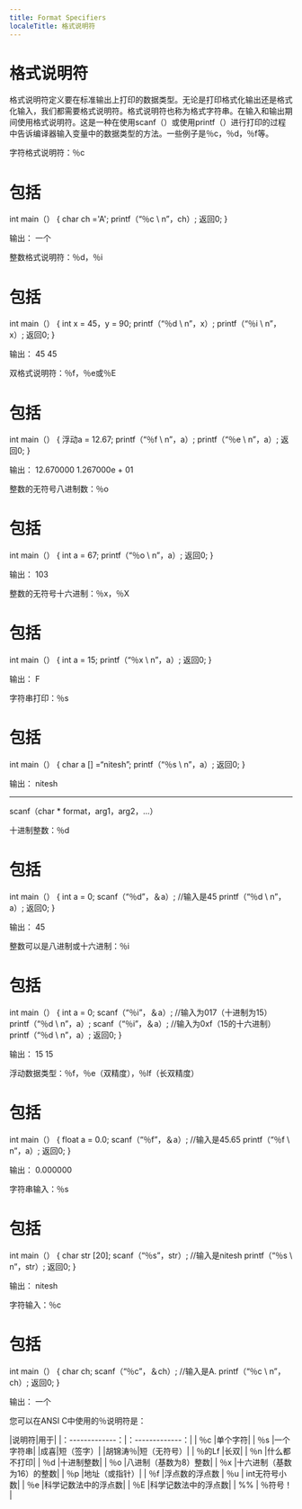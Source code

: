 ```yaml
---
title: Format Specifiers
localeTitle: 格式说明符
---
```

# 格式说明符

格式说明符定义要在标准输出上打印的数据类型。无论是打印格式化输出还是格式化输入，我们都需要格式说明符。格式说明符也称为格式字符串。在输入和输出期间使用格式说明符。这是一种在使用scanf（）或使用printf（）进行打印的过程中告诉编译器输入变量中的数据类型的方法。一些例子是％c，％d，％f等。

字符格式说明符：％c

# 包括

int main（） { char ch ='A'; printf（“％c \\ n”，ch）; 返回0; }

输出： 一个

整数格式说明符：％d，％i

# 包括

int main（） { int x = 45，y = 90; printf（“％d \\ n”，x）; printf（“％i \\ n”，x）; 返回0; }

输出： 45 45

双格式说明符：％f，％e或％E

# 包括

int main（） { 浮动a = 12.67; printf（“％f \\ n”，a）; printf（“％e \\ n”，a）; 返回0; }

输出： 12.670000 1.267000e + 01

整数的无符号八进制数：％o

# 包括

int main（） { int a = 67; printf（“％o \\ n”，a）; 返回0; }

输出： 103

整数的无符号十六进制：％x，％X

# 包括

int main（） { int a = 15; printf（“％x \\ n”，a）; 返回0; }

输出： F

字符串打印：％s

# 包括

int main（） { char a \[\] =“nitesh”; printf（“％s \\ n”，a）; 返回0; }

输出： nitesh

* * *

scanf（char \* format，arg1，arg2，...）

十进制整数：％d

# 包括

int main（） { int a = 0; scanf（“％d”，＆a）; //输入是45 printf（“％d \\ n”，a）; 返回0; }

输出： 45

整数可以是八进制或十六进制：％i

# 包括

int main（） { int a = 0; scanf（“％i”，＆a）; //输入为017（十进制为15） printf（“％d \\ n”，a）; scanf（“％i”，＆a）; //输入为0xf（15的十六进制） printf（“％d \\ n”，a）; 返回0; }

输出： 15 15

浮动数据类型：％f，％e（双精度），％lf（长双精度）

# 包括

int main（） { float a = 0.0; scanf（“％f”，＆a）; //输入是45.65 printf（“％f \\ n”，a）; 返回0; }

输出： 0.000000

字符串输入：％s

# 包括

int main（） { char str \[20\]; scanf（“％s”，str）; //输入是nitesh printf（“％s \\ n”，str）; 返回0; }

输出： nitesh

字符输入：％c

# 包括

int main（） { char ch; scanf（“％c”，＆ch）; //输入是A. printf（“％c \\ n”，ch）; 返回0; }

输出： 一个

您可以在ANSI C中使用的％说明符是：

|说明符|用于| |：-------------：|：-------------：| | ％c |单个字符| | ％s |一个字符串| |成喜|短（签字）| |胡锦涛％|短（无符号）| | ％的Lf |长双| | ％n |什么都不打印| | ％d |十进制整数| | ％o |八进制（基数为8）整数| | ％x |十六进制（基数为16）的整数| | ％p |地址（或指针）| | ％f |浮点数的浮点数 | ％u | int无符号小数| | ％e |科学记数法中的浮点数| | ％E |科学记数法中的浮点数| | %% | ％符号！ |